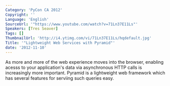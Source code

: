 ```yaml
---
Category: 'PyCon CA 2012'
Copyright: ''
Language: 'English'
SourceUrl: '"https://www.youtube.com/watch?v=71Ln37E11Ls"'
Speakers: [Tres Seaver]
Tags: []
ThumbnailUrl: 'http://i4.ytimg.com/vi/71Ln37E11Ls/hqdefault.jpg'
Title: '"Lightweight Web Services with Pyramid"'
date: '2012-11-10'
---
```

As more and more of the web experience moves into the browser, enabling acesss
to your application's data via asynchronous HTTP calls is increasingly more
important. Pyramid is a lightweight web framework which has several features
for serviing such queries easy.

